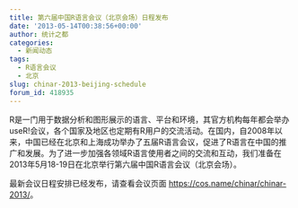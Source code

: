 ```yaml
---
title: 第六届中国R语言会议（北京会场）日程发布
date: '2013-05-14T00:38:56+00:00'
author: 统计之都
categories:
  - 新闻动态
tags:
  - R语言会议
  - 北京
slug: chinar-2013-beijing-schedule
forum_id: 418935
---
```


R是一门用于数据分析和图形展示的语言、平台和环境，其官方机构每年都会举办useR!会议，各个国家及地区也定期有R用户的交流活动。在国内，自2008年以来，中国已经在北京和上海成功举办了五届R语言会议，促进了R语言在中国的推广和发展。为了进一步加强各领域R语言使用者之间的交流和互动，我们准备在2013年5月18-19日在北京举行第六届中国R语言会议（北京会场）。

<!--more-->

最新会议日程安排已经发布，请查看会议页面 <https://cos.name/chinar/chinar-2013/>。
